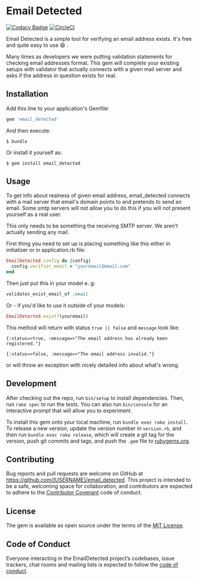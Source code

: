 # Email Detected

[![Codacy Badge](https://api.codacy.com/project/badge/Grade/5445a5fe4bca464c8f2b055e09e2fd73)](https://www.codacy.com/app/quanmn.libra/email_detected_2?utm_source=github.com&utm_medium=referral&utm_content=minhquan4080/email_detected&utm_campaign=badger)
[![CircleCI](https://circleci.com/gh/minhquan4080/email_detected/tree/master.svg?style=svg)](https://circleci.com/gh/minhquan4080/email_detected/tree/master)

Email Detected is a simple tool for verifying an email address exists. It's free and quite easy to use :smile: .

Many times as developers we were putting validation statements for checking email addresses format. This gem will complete your existing setups with validator that actually connects with a given mail server and asks if the address in question exists for real.

## Installation

Add this line to your application's Gemfile:

```ruby
gem 'email_detected'
```

And then execute:

    $ bundle

Or install it yourself as:

    $ gem install email_detected

## Usage

To get info about realness of given email address, email_detected connects with a mail server that email's domain points to and pretends to send an email. Some smtp servers will not allow you to do this if you will not present yourself as a real user.

This only needs to be something the receiving SMTP server. We aren't actually sending any mail.

First thing you need to set up is placing something like this either in initializer or in application.rb file:

```ruby
EmailDetected.config do |config|
  config.verifier_email = "youremail@email.com"
end
```

Then just put this in your model e. g:

```ruby
validates_exist_email_of :email
```
Or - if you'd like to use it outside of your models:

```ruby
EmailDetected.exist?(youremail)
```

This method will return with status `true || false` and `message` look like:
```
{:status=>true, :message=>"The email address has already been registered."} 
```

```
{:status=>false, :message=>"The email address invalid."} 
```
or will throw an exception with nicely detailed info about what's wrong.

## Development

After checking out the repo, run `bin/setup` to install dependencies. Then, run `rake spec` to run the tests. You can also run `bin/console` for an interactive prompt that will allow you to experiment.

To install this gem onto your local machine, run `bundle exec rake install`. To release a new version, update the version number in `version.rb`, and then run `bundle exec rake release`, which will create a git tag for the version, push git commits and tags, and push the `.gem` file to [rubygems.org](https://rubygems.org).

## Contributing

Bug reports and pull requests are welcome on GitHub at https://github.com/[USERNAME]/email_detected. This project is intended to be a safe, welcoming space for collaboration, and contributors are expected to adhere to the [Contributor Covenant](http://contributor-covenant.org) code of conduct.

## License

The gem is available as open source under the terms of the [MIT License](http://opensource.org/licenses/MIT).

## Code of Conduct

Everyone interacting in the EmailDetected project’s codebases, issue trackers, chat rooms and mailing lists is expected to follow the [code of conduct](https://github.com/[USERNAME]/email_detected/blob/master/CODE_OF_CONDUCT.md).
